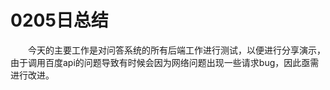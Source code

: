 # 0205日总结

&emsp;&emsp;今天的主要工作是对问答系统的所有后端工作进行测试，以便进行分享演示，由于调用百度api的问题导致有时候会因为网络问题出现一些请求bug，因此亟需进行改进。